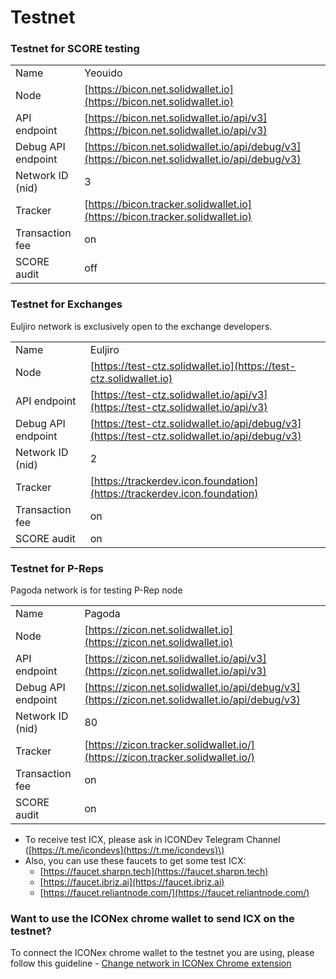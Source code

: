 # Testnet

### Testnet for SCORE testing

|  |  |
| :--- | :--- |
| Name | Yeouido |
| Node | [https://bicon.net.solidwallet.io](https://bicon.net.solidwallet.io) |
| API endpoint | [https://bicon.net.solidwallet.io/api/v3](https://bicon.net.solidwallet.io/api/v3) |
| Debug API endpoint | [https://bicon.net.solidwallet.io/api/debug/v3](https://bicon.net.solidwallet.io/api/debug/v3) |
| Network ID \(nid\) | 3 |
| Tracker | [https://bicon.tracker.solidwallet.io](https://bicon.tracker.solidwallet.io) |
| Transaction fee | on |
| SCORE audit | off |

### Testnet for Exchanges

Euljiro network is exclusively open to the exchange developers.

|  |  |
| :--- | :--- |
| Name | Euljiro |
| Node | [https://test-ctz.solidwallet.io](https://test-ctz.solidwallet.io) |
| API endpoint | [https://test-ctz.solidwallet.io/api/v3](https://test-ctz.solidwallet.io/api/v3) |
| Debug API endpoint | [https://test-ctz.solidwallet.io/api/debug/v3](https://test-ctz.solidwallet.io/api/debug/v3) |
| Network ID \(nid\) | 2 |
| Tracker | [https://trackerdev.icon.foundation](https://trackerdev.icon.foundation) |
| Transaction fee | on |
| SCORE audit | on |

### Testnet for P-Reps

Pagoda network is for testing P-Rep node

|  |  |
| :--- | :--- |
| Name | Pagoda |
| Node | [https://zicon.net.solidwallet.io](https://zicon.net.solidwallet.io) |
| API endpoint | [https://zicon.net.solidwallet.io/api/v3](https://zicon.net.solidwallet.io/api/v3) |
| Debug API endpoint | [https://zicon.net.solidwallet.io/api/debug/v3](https://zicon.net.solidwallet.io/api/debug/v3) |
| Network ID \(nid\) | 80 |
| Tracker | [https://zicon.tracker.solidwallet.io/](https://zicon.tracker.solidwallet.io/) |
| Transaction fee | on |
| SCORE audit | on |

* To receive test ICX, please ask in ICONDev Telegram Channel \([https://t.me/icondevs](https://t.me/icondevs)\)
* Also, you can use these faucets to get some test ICX: 
  * [https://faucet.sharpn.tech](https://faucet.sharpn.tech)
  * [https://faucet.ibriz.ai](https://faucet.ibriz.ai)
  * [https://faucet.reliantnode.com/](https://faucet.reliantnode.com/)

### Want to use the ICONex chrome wallet to send ICX on the testnet?

To connect the ICONex chrome wallet to the testnet you are using, please follow this guideline - [Change network in ICONex Chrome extension](../../references/how-to/change-network-in-iconex.md)

